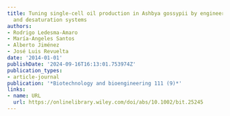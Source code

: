 ```yaml
---
title: Tuning single‐cell oil production in Ashbya gossypii by engineering the elongation
  and desaturation systems
authors:
- Rodrigo Ledesma‐Amaro
- María‐Angeles Santos
- Alberto Jiménez
- José Luis Revuelta
date: '2014-01-01'
publishDate: '2024-09-16T16:13:01.753974Z'
publication_types:
- article-journal
publication: '*Biotechnology and bioengineering 111 (9)*'
links:
- name: URL
  url: https://onlinelibrary.wiley.com/doi/abs/10.1002/bit.25245
---
```

